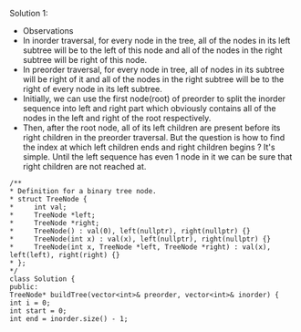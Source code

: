 Solution 1:
​
- Observations
- In inorder traversal, for every node in the tree, all of the nodes in its left subtree will be to the left of this node and all of the nodes in the right subtree will be right of this node.
- In preorder traversal, for every node in tree, all of nodes in its subtree will be right of it and all of the nodes in the right subtree will be to the right of every node in its left subtree.
- Initially, we can use the first node(root) of preorder to split the inorder sequence into left and right part which obviously contains all of the nodes in the left and right of the root respectively.
- Then, after the root node, all of its left children are present before its right children in the preorder traversal. But the question is how to find the index at which left children ends and right children begins ? It's simple. Until the left sequence has even 1 node in it we can be sure that right children are not reached at.
​
```
/**
* Definition for a binary tree node.
* struct TreeNode {
*     int val;
*     TreeNode *left;
*     TreeNode *right;
*     TreeNode() : val(0), left(nullptr), right(nullptr) {}
*     TreeNode(int x) : val(x), left(nullptr), right(nullptr) {}
*     TreeNode(int x, TreeNode *left, TreeNode *right) : val(x), left(left), right(right) {}
* };
*/
class Solution {
public:
TreeNode* buildTree(vector<int>& preorder, vector<int>& inorder) {
int i = 0;
int start = 0;
int end = inorder.size() - 1;